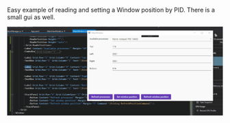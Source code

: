 Easy example of reading and setting a Window position by PID. There is a small gui as well.

![demo](res/demo.gif)
